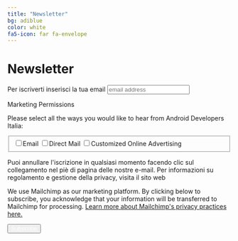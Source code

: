 ```yaml
---
title: "Newsletter"
bg: adiblue
color: white
fa5-icon: far fa-envelope
---
```


# Newsletter

<!-- Begin Mailchimp Signup Form -->
<!-- <style type="text/css">
    #mc_embed_signup{background:#477BC1; clear:left; font:14px Helvetica,Arial,sans-serif; }
    /* Add your own Mailchimp form style overrides in your site stylesheet or in this style block.
       We recommend moving this block and the preceding CSS link to the HEAD of your HTML file. */
</style>
<style type="text/css">
    #mc-embedded-subscribe-form input[type=checkbox]{display: inline; width: auto;margin-right: 10px;}
    #mergeRow-gdpr {margin-top: 20px;}
    #mergeRow-gdpr fieldset label {font-weight: normal;}
    #mc-embedded-subscribe-form .mc_fieldset{border:none;min-height: 0px;padding-bottom:0px;}
</style> -->
<div id="mc_embed_signup">
<form action="https://androiddevs.us19.list-manage.com/subscribe/post?u=e70b1f6acc3b76573d1c8247d&amp;id=787175785e" method="post" id="mc-embedded-subscribe-form" name="mc-embedded-subscribe-form" class="validate" target="_blank" novalidate>
    <div id="mc_embed_signup_scroll">
    <label for="mce-EMAIL">Per iscriverti inserisci la tua email</label>
    <input type="email" value="" name="EMAIL" class="email" id="mce-EMAIL" placeholder="email address" required>
<div id="mergeRow-gdpr" class="mergeRow gdpr-mergeRow content__gdprBlock mc-field-group">
    <div class="content__gdpr">
        <label><p>Marketing Permissions</p></label>
        <p>Please select all the ways you would like to hear from Android Developers Italia:</p>
        <fieldset class="mc_fieldset gdprRequired mc-field-group" name="interestgroup_field">
        <label class="checkbox subfield" for="gdpr_32529"><input type="checkbox" id="gdpr_32529" name="gdpr[32529]" value="Y" class="av-checkbox checkbox-red gdpr filled-in"><span>Email</span> </label><label class="checkbox subfield" for="gdpr_32533"><input type="checkbox" id="gdpr_32533" name="gdpr[32533]" value="Y" class="av-checkbox gdpr checkbox-red filled-in"><span>Direct Mail</span> </label><label class="checkbox subfield" for="gdpr_32537"><input type="checkbox" id="gdpr_32537" name="gdpr[32537]" value="Y" class="av-checkbox checkbox-red gdpr filled-in"><span>Customized Online Advertising</span> </label>
        </fieldset>
        <p>Puoi annullare l'iscrizione in qualsiasi momento facendo clic sul collegamento nel piè di pagina delle nostre e-mail. Per informazioni su regolamento e gestione della privacy, visita il sito web</p>
    </div>
    <div class="content__gdprLegal">
        <p>We use Mailchimp as our marketing platform. By clicking below to subscribe, you acknowledge that your information will be transferred to Mailchimp for processing. <a href="https://mailchimp.com/legal/" target="_blank">Learn more about Mailchimp's privacy practices here.</a></p>
    </div>
    <!-- real people should not fill this in and expect good things - do not remove this or risk form bot signups-->
    <div style="position: absolute; left: -5000px;" aria-hidden="true"><input type="text" name="b_e70b1f6acc3b76573d1c8247d_787175785e" tabindex="-1" value=""></div>
    <div class="red waves-effect waves-light btn"><input type="submit" value="Subscribe" name="subscribe" id="mc-embedded-subscribe" style="color: white;" /></div>
    </div>
</div>
</form>


<!--End mc_embed_signup-->
